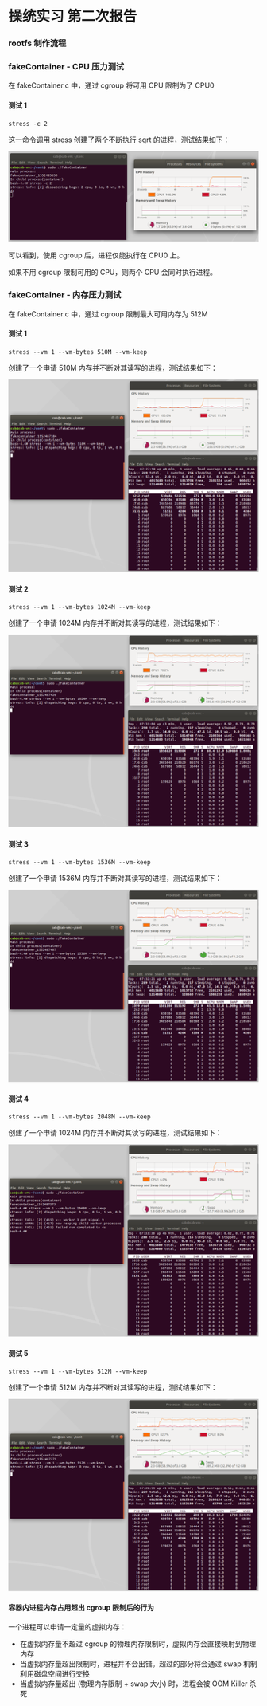 # 操统实习 第二次报告

### **rootfs 制作流程**


### **fakeContainer - CPU 压力测试**

在 fakeContainer.c 中，通过 cgroup 将可用 CPU 限制为了 CPU0

#### 测试 1
```
stress -c 2
```

这一命令调用 stress 创建了两个不断执行 sqrt 的进程，测试结果如下：

![avatar](https://github.com/cabbby/osprac/blob/master/hw2/pics/test_cpu_2.png)

可以看到，使用 cgroup 后，进程仅能执行在 CPU0 上。

如果不用 cgroup 限制可用的 CPU，则两个 CPU 会同时执行进程。


### **fakeContainer - 内存压力测试**

在 fakeContainer.c 中，通过 cgroup 限制最大可用内存为 512M

#### 测试 1
```
stress --vm 1 --vm-bytes 510M --vm-keep
```

创建了一个申请 510M 内存并不断对其读写的进程，测试结果如下：

![avatar](https://github.com/cabbby/osprac/blob/master/hw2/pics/test_mem_510M.png)

#### 测试 2
```
stress --vm 1 --vm-bytes 1024M --vm-keep
```

创建了一个申请 1024M 内存并不断对其读写的进程，测试结果如下：

![avatar](https://github.com/cabbby/osprac/blob/master/hw2/pics/test_mem_1024M.png)

#### 测试 3
```
stress --vm 1 --vm-bytes 1536M --vm-keep
```

创建了一个申请 1536M 内存并不断对其读写的进程，测试结果如下：

![avatar](https://github.com/cabbby/osprac/blob/master/hw2/pics/test_mem_1536M.png)

#### 测试 4
```
stress --vm 1 --vm-bytes 2048M --vm-keep
```

创建了一个申请 1024M 内存并不断对其读写的进程，测试结果如下：

![avatar](https://github.com/cabbby/osprac/blob/master/hw2/pics/test_mem_2048M.png)

#### 测试 5
```
stress --vm 1 --vm-bytes 512M --vm-keep
```

创建了一个申请 512M 内存并不断对其读写的进程，测试结果如下：

![avatar](https://github.com/cabbby/osprac/blob/master/hw2/pics/test_mem_512M.png)

#### 容器内进程内存占用超出 cgroup 限制后的行为

一个进程可以申请一定量的虚拟内存：
* 在虚拟内存量不超过 cgroup 的物理内存限制时，虚拟内存会直接映射到物理内存
* 当虚拟内存量超出限制时，进程并不会出错。超过的部分将会通过 swap 机制利用磁盘空间进行交换
* 当虚拟内存量超出 (物理内存限制 + swap 大小) 时，进程会被 OOM Killer 杀死
